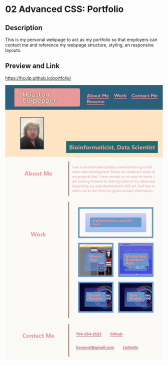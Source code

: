 # 02 Advanced CSS: Portfolio

## Description

This is my personal webpage to act as my portfolio so that employers can contact me and reference
my webpage structure, styling, an responsive layouts.

## Preview and Link

https://hculp.github.io/portfolio/

![Alt text](./assets/images/updated-portfoliositepreview.png "site preview")
